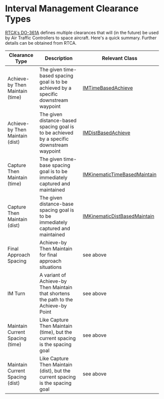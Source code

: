 # Interval Management Clearance Types

[RTCA's DO-361A](https://my.rtca.org/nc__store?search=do-361) defines multiple clearances that will (in the future) be used by Air Traffic Controllers to space aircraft. Here's a quick summary. Further details can be obtained from RTCA.

Clearance Type | Description | Relevant Class
--- | --- | ---
Achieve-by Then Maintain (time) | The given time-based spacing goal is to be achieved by a specific downstream waypoint | [IMTimeBasedAchieve](https://github.com/mitre/im_sample_algorithm/blob/master/include/imalgs/IMTimeBasedAchieve.h)
Achieve-by Then Maintain (dist) | The given distance-based spacing goal is to be achieved by a specific downstream waypoint | [IMDistBasedAchieve](https://github.com/mitre/im_sample_algorithm/blob/master/include/imalgs/IMDistBasedAchieve.h)
Capture Then Maintain (time) | The given time-base spacing goal is to be immediately captured and maintained | [IMKinematicTimeBasedMaintain](https://github.com/mitre/im_sample_algorithm/blob/master/include/imalgs/IMKinematicTimeBasedMaintain.h)
Capture Then Maintain (dist) | The given distance-base spacing goal is to be immediately captured and maintained | [IMKinematicDistBasedMaintain](https://github.com/mitre/im_sample_algorithm/blob/master/include/imalgs/IMKinematicDistBasedMaintain.h)
Final Approach Spacing | Achieve-by Then Maintain for final approach situations | see above
IM Turn | A variant of Achieve-by Then Maintain that shortens the path to the Achieve-by Point | see above
Maintain Current Spacing (time) | Like Capture Then Maintain (time), but the current spacing is the spacing goal | see above
Maintain Current Spacing (dist) | Like Capture Then Maintain (dist), but the current spacing is the spacing goal | see above